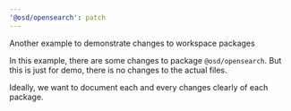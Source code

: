 ```yaml
---
'@osd/opensearch': patch
---
```


Another example to demonstrate changes to workspace packages

In this example, there are some changes to package `@osd/opensearch`. But this is
just for demo, there is no changes to the actual files.

Ideally, we want to document each and every changes clearly of each package.
